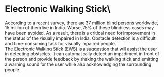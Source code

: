 
# Electronic Walking Stick\
According to a recent survey, there are 37 million blind persons worldwide, 15 million of them live in India. Worse, 75% of these blindness cases may have been avoided. As a result, there is a critical need for improvement in the status of the visually impaired in India. Obstacle detection is a difficult and time-consuming task for visually impaired people.\
The Electronic Walking Stick (EWS) is a suggestion that will assist the user in detecting obstacles. It can automatically detect an impediment in front of the person and provide feedback by shaking the walking stick and emitting a warning sound for the user while also acknowledging the surrounding people.


